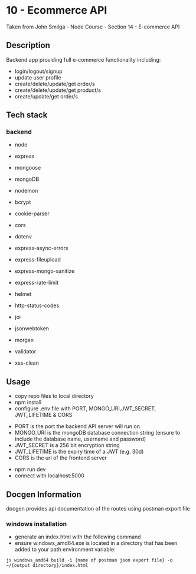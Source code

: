 # 10 - Ecommerce API

Taken from John Smilga - Node Course - Section 14 - E-commerce API

## Description

Backend app providing full e-commerce functionality including:

- login/logout/signup
- update user profile
- create/delete/update/get order/s
- create/delete/update/get product/s
- create/update/get order/s

## Tech stack

### backend

- node
- express
- mongoose
- mongoDB
- nodemon

- bcrypt
- cookie-parser
- cors
- dotenv
- express-async-errors
- express-fileupload
- express-mongo-sanitize
- express-rate-limit
- helmet
- http-status-codes
- joi
- jsonwebtoken
- morgan
- validator
- xss-clean

## Usage

- copy repo files to local directory
- npm install
- configure .env file with PORT, MONGO_URI,JWT_SECRET, JWT_LIFETIME & CORS

* PORT is the port the backend API server will run on
* MONGO_URI is the mongoDB database connection string (ensure to include the database name, username and password)
* JWT_SECRET is a 256 bit encryption string
* JWT_LIFETIME is the expiry time of a JWT (e.g. 30d)
* CORS is the url of the frontend server

- npm run dev
- connect with localhost:5000

## Docgen Information

docgen provides api documentation of the routes using postman export file

### windows installation

- generate an index.html with the following command
- ensure windows_amd64.exe is located in a directory that has been added to your path environment variable:

`js
windows_amd64 build -i {name of postman json export file} -o ~/{output directory}/index.html
`
